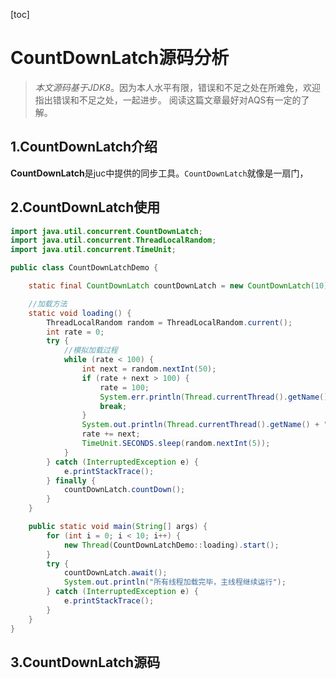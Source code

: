 [toc]

# CountDownLatch源码分析

> *本文源码基于JDK8*。因为本人水平有限，错误和不足之处在所难免，欢迎指出错误和不足之处，一起进步。
> 阅读这篇文章最好对AQS有一定的了解。

## 1.CountDownLatch介绍

**CountDownLatch**是juc中提供的同步工具。```CountDownLatch```就像是一扇门，

## 2.CountDownLatch使用

```java
import java.util.concurrent.CountDownLatch;
import java.util.concurrent.ThreadLocalRandom;
import java.util.concurrent.TimeUnit;

public class CountDownLatchDemo {

    static final CountDownLatch countDownLatch = new CountDownLatch(10);

    //加载方法
    static void loading() {
        ThreadLocalRandom random = ThreadLocalRandom.current();
        int rate = 0;
        try {
            //模拟加载过程
            while (rate < 100) {
                int next = random.nextInt(50);
                if (rate + next > 100) {
                    rate = 100;
                    System.err.println(Thread.currentThread().getName() + "已加载：100%");
                    break;
                }
                System.out.println(Thread.currentThread().getName() + "已加载：" + rate + "%");
                rate += next;
                TimeUnit.SECONDS.sleep(random.nextInt(5));
            }
        } catch (InterruptedException e) {
            e.printStackTrace();
        } finally {
            countDownLatch.countDown();
        }
    }

    public static void main(String[] args) {
        for (int i = 0; i < 10; i++) {
            new Thread(CountDownLatchDemo::loading).start();
        }
        try {
            countDownLatch.await();
            System.out.println("所有线程加载完毕，主线程继续运行");
        } catch (InterruptedException e) {
            e.printStackTrace();
        }
    }
}
```

## 3.CountDownLatch源码



